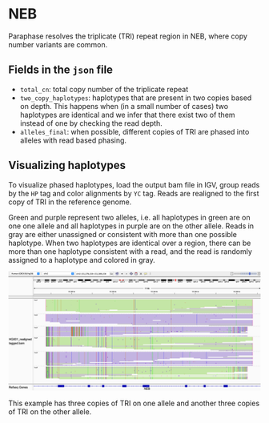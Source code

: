 # NEB

Paraphase resolves the triplicate (TRI) repeat region in NEB, where copy number variants are common. 

## Fields in the `json` file

- `total_cn`: total copy number of the triplicate repeat
- `two_copy_haplotypes`: haplotypes that are present in two copies based on depth. This happens when (in a small number of cases) two haplotypes are identical and we infer that there exist two of them instead of one by checking the read depth.
- `alleles_final`: when possible, different copies of TRI are phased into alleles with read based phasing. 

## Visualizing haplotypes

To visualize phased haplotypes, load the output bam file in IGV, group reads by the `HP` tag and color alignments by `YC` tag. Reads are realigned to the first copy of TRI in the reference genome.

Green and purple represent two alleles, i.e. all haplotypes in green are on one one allele and all haplotypes in purple are on the other allele. Reads in gray are either unassigned or consistent with more than one possible haplotype. When two haplotypes are identical over a region, there can be more than one haplotype consistent with a read, and the read is randomly assigned to a haplotype and colored in gray. 

![NEB example](figures/NEB.png)

This example has three copies of TRI on one allele and another three copies of TRI on the other allele.
